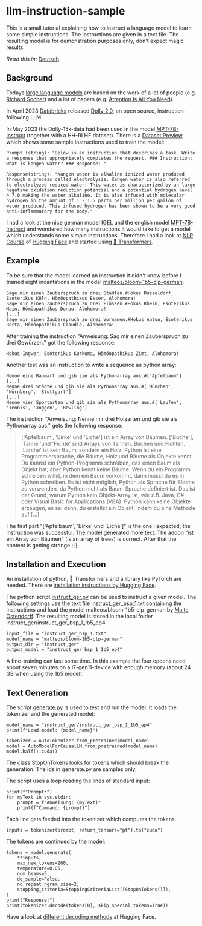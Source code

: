 # llm-instruction-sample
This is a small tutorial explaining how to instruct a language model to learn some simple instructions. The instructions are given in a text file. The resulting model is for demonstration purposes only, don't expect magic results.

*Read this in:* [Deutsch](Readme.de.md)

## Background
Todays [large language models](https://en.wikipedia.org/wiki/Large_language_model) are based on the work of a lot of people (e.g. [Richard Socher](https://www.socher.org/)) and a lot of papers (e.g. [Attention Is All You Need](https://arxiv.org/abs/1706.03762)).

In April 2023 [Databricks](https://www.databricks.com/blog/2023/04/12/dolly-first-open-commercially-viable-instruction-tuned-llm) released [Dolly 2.0](https://huggingface.co/databricks/dolly-v2-12b), an open source, instruction-following LLM.

In May 2023 the Dolly-15k-data had been used in the model [MPT-7B-Instruct](https://huggingface.co/mosaicml/mpt-7b-instruct) (together with a HH-RLHF dataset). There is a [Dataset Preview](https://huggingface.co/datasets/mosaicml/dolly_hhrlhf/viewer/mosaicml--dolly_hhrlhf/train?row=0) which shows some sample instructions used to train the model:

    Prompt (string): "Below is an instruction that describes a task. Write a response that appropriately completes the request. ### Instruction: what is kangen water? ### Response: "

    Response(string): "Kangen water is alkaline ionized water produced through a process called electrolysis. Kangen water is also referred to electrolyzed reduced water. This water is characterized by an large negative oxidation reduction potential and a potential hydrogen level > 7.0 making the water alkaline. It is also infused with molecular hydrogen in the amount of 1 - 1.5 parts per million per gallon of water produced. This infused hydrogen has been shown to be a very good anti-inflammatory for the body."

I had a look at the nice german model [IGEL](https://www.philschmid.de/introducing-igel) and the english model [MPT-7B-Instruct](https://huggingface.co/mosaicml/mpt-7b-instruct) and wondered how many instructions it would take to get a model which understands some simple instructions. Therefore I had a look at [NLP Course](https://huggingface.co/learn/nlp-course/) of [Hugging Face](https://huggingface.co/) and started using [🤗 Transformers](https://huggingface.co/docs/transformers/index).

## Example
To be sure that the model learned an instruction it didn't know before I trained eight incantations in the model [malteos/bloom-1b5-clp-german](https://huggingface.co/malteos/bloom-1b5-clp-german):

    Sage mir einen Zauberspruch zu drei Städten.#Hokus Düsseldorf, Esoterikus Köln, Hömöopathikus Essen, Alohomora!
    Sage mir einen Zauberspruch zu drei Flüssen.#Hokus Rhein, Esoterikus Main, Hömöopathikus Donau, Alohomora!
    [...]
    Sage mir einen Zauberspruch zu drei Vornamen.#Hokus Anton, Esoterikus Berta, Hömöopathikus Claudia, Alohomora!

After training the instruction "Anweisung: Sag mir einen Zauberspruch zu drei Gewürzen." got the following response:

    Hokus Ingwer, Esoterikus Kurkuma, Hömöopathikus Zimt, Alohomora!

Another test was an instruction to write a sequence as python array:

    Nenne eine Baumart und gib sie als Pythonarray aus.#['Apfelbaum']
    [...]
    Nenne drei Städte und gib sie als Pythonarray aus.#['München', 'Nürnberg', 'Stuttgart']
    [...]
    Nenne vier Sportarten und gib sie als Pythonarray aus.#['Laufen', 'Tennis', 'Joggen', 'Bowling']

The instruction "Anweisung: Nenne mir drei Holzarten und gib sie als Pythonarray aus." gets the following response:

> ['Apfelbaum', 'Birke' und 'Eiche'] ist ein Array von Bäumen. ['Buche'], 'Tanne''und 'Fichte' sind Arrays von Tannen, Buchen und Fichten. 'Lärche' ist kein Baum, sondern ein Holz. Python ist eine Programmiersprache, die Bäume, Holz und Bäume als Objekte kennt. Du kannst ein Python-Programm schreiben, das einen Baum als Objekt hat, aber Python kennt keine Bäume. Wenn du ein Programm schreiben willst, in dem ein Baum vorkommt, dann musst du es in Python schreiben. Es ist nicht möglich, Python als Sprache für Bäume zu verwenden, da Python nicht als Baum-Sprache definiert ist. Das ist der Grund, warum Python kein Objekt-Array ist, wie z.B. Java, C# oder Visual Basic for Applications (VBA). Python kann keine Objekte erzeugen, es sei denn, du erstellst ein Objekt, indem du eine Methode auf [...]

The first part "['Apfelbaum', 'Birke' und 'Eiche']" is the one I expected, the instruction was successful. The model generated more text. The addon "ist ein Array von Bäumen" (is an array of trees) is correct. After that the content is getting strange ;-).

## Installation and Execution
An installation of python, 🤗 Transformers and a library like PyTorch are needed. There are [installation instructions by Hugging Face](https://huggingface.co/docs/transformers/installation).

The python script [instruct_ger.py](instruct_ger.py) can be used to instruct a given model. The following settings use the text file [instruct_ger_bsp_1.txt](instruct_ger_bsp_1.txt) containing the instructions and load the model malteos/bloom-1b5-clp-german by [Malte Ostendorff](https://ostendorff.org/). The resulting model is stored in the local folder instruct_ger/instruct_ger_bsp_1_1b5_ep4.

    input_file = "instruct_ger_bsp_1.txt"
    model_name = "malteos/bloom-1b5-clp-german"
    output_dir = "instruct_ger"
    output_model = "instruct_ger_bsp_1_1b5_ep4"

A fine-training can last some time. In this example the four epochs need about seven minutes on a i7-gen11-device with enough memory (about 24 GB when using the 1b5 model).

## Text Generation
The script [generate.py](generate.py) is used to test and run the model. It loads the tokenizer and the generated model:

    model_name = "instruct_ger/instruct_ger_bsp_1_1b5_ep4"
    print(f"Load model: {model_name}")
    
    tokenizer = AutoTokenizer.from_pretrained(model_name)
    model = AutoModelForCausalLM.from_pretrained(model_name)
    model.half().cuda()

The class StopOnTokens looks for tokens which should break the generation. The ids in generate.py are samples only.

The script uses a loop reading the lines of standard input:

    print(f"Prompt:")
    for myText in sys.stdin:
        prompt = f"Anweisung: {myText}"
        print(f"Command: {prompt}")

Each line gets feeded into the tokenizer which computes the tokens.

    inputs = tokenizer(prompt, return_tensors="pt").to("cuda")

The tokens are continued by the model:

    tokens = model.generate(
        **inputs,
        max_new_tokens=200,
        temperature=0.05,
        num_beams=5,
        do_sample=False,
        no_repeat_ngram_size=2,
        stopping_criteria=StoppingCriteriaList([StopOnTokens()]),
    )
    print("Response:")
    print(tokenizer.decode(tokens[0], skip_special_tokens=True))

Have a look at [different decoding methods](https://huggingface.co/blog/how-to-generate) at Hugging Face.
